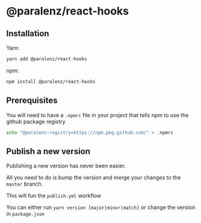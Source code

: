 # @paralenz/react-hooks
<!-- Please add a description here -->

## Installation
Yarn:
```sh
yarn add @paralenz/react-hooks
```
npm:
```sh
npm install @paralenz/react-hooks
```

## Prerequisites
You will need to have a `.npmrc` file in your project that tells npm to use the github package registry
```sh
echo "@paralenz:registry=https://npm.pkg.github.com/" > .npmrc
```

## Publish a new version
Publishing a new version has never been easier.

All you need to do is bump the version and merge your changes to the `master` branch.

This will fun the `publish.yml` workflow

You can either run `yarn version [major|minor|match]` or change the version in `package.json`